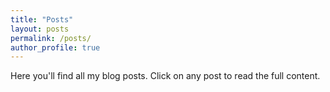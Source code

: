 ```yaml
---
title: "Posts"
layout: posts
permalink: /posts/
author_profile: true
---
```


Here you'll find all my blog posts. Click on any post to read the full content. 
